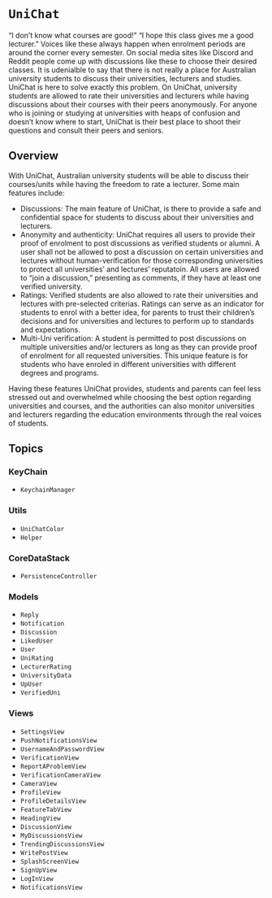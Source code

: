 # ``UniChat``

“I don’t know what courses are good!” “I hope this class gives me a good lecturer.” Voices like these always happen when enrolment periods are around the corner every semester. On social media sites like Discord and Reddit people come up with discussions like these to choose their desired classes. It is udenialble to say that there is not really a place for Australian university students to discuss their universities, lecturers and studies. UniChat is here to solve exactly this problem. On UniChat, university students are allowed to rate their universities and lecturers while having discussions about their courses with their peers anonymously. For anyone who is joining or studying at universities with heaps of confusion and doesn’t know where to start, UniChat is their best place to shoot their questions and consult their peers and seniors.

## Overview

With UniChat, Australian university students will be able to discuss their courses/units while having the freedom to rate a lecturer. Some main features include:

- Discussions: The main feature of UniChat, is there to provide a safe and confidential space for students to discuss about their universities and lecturers.
- Anonymity and authenticity: UniChat requires all users to provide their proof of enrolment to post discussions as verified students or alumni. A user shall not be allowed to post a discussion on certain universities and lectures without human-verification for those corresponding universities to protect all universities’ and lectures’ reputatoin. All users are allowed to “join a discussion,” presenting as comments, if they have at least one verified university. 
- Ratings: Verified students are also allowed to rate their universities and lectures with pre-selected criterias. Ratings can serve as an indicator for students to enrol with a better idea, for parents to trust their children’s decisions and for universities and lectures to perform up to standards and expectations.
- Multi-Uni verification: A student is permitted to post discussions on multiple universities and/or lecturers as long as they can provide proof of enrolment for all requested universities. This unique feature is for students who have enroled in different universities with different degrees and programs.

Having these features UniChat provides, students and parents can feel less stressed out and overwhelmed while choosing the best option regarding universities and courses, and the authorities can also monitor universities and lecturers regarding the education environments through the real voices of students.

## Topics

### KeyChain

- ``KeychainManager``

### Utils

- ``UniChatColor``
- ``Helper``

### CoreDataStack

- ``PersistenceController``

### Models

- ``Reply``
- ``Notification``
- ``Discussion``
- ``LikedUser``
- ``User``
- ``UniRating``
- ``LecturerRating``
- ``UniversityData``
- ``UpUser``
- ``VerifiedUni``

### Views

- ``SettingsView``
- ``PushNotificationsView``
- ``UsernameAndPasswordView``
- ``VerificationView``
- ``ReportAProblemView``
- ``VerificationCameraView``
- ``CameraView``
- ``ProfileView``
- ``ProfileDetailsView``
- ``FeatureTabView``
- ``HeadingView``
- ``DiscussionView``
- ``MyDiscussionsView``
- ``TrendingDiscussionsView``
- ``WritePostView``
- ``SplashScreenView``
- ``SignUpView``
- ``LogInView``
- ``NotificationsView``
